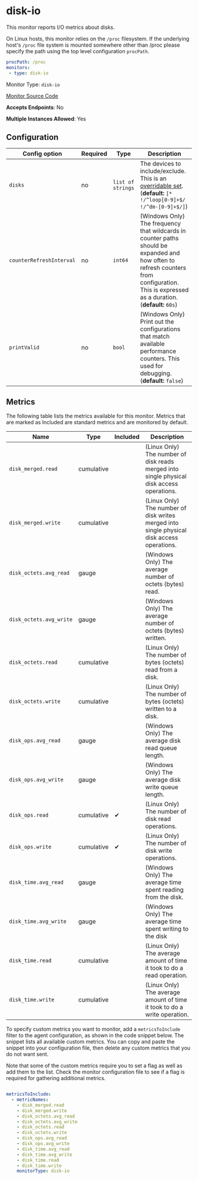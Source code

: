 <!--- GENERATED BY gomplate from scripts/docs/monitor-page.md.tmpl --->

# disk-io

This monitor reports I/O metrics about disks.

On Linux hosts, this monitor relies on the `/proc` filesystem.
If the underlying host's `/proc` file system is mounted somewhere other than
/proc please specify the path using the top level configuration `procPath`.

```yaml
procPath: /proc
monitors:
 - type: disk-io
```


Monitor Type: `disk-io`

[Monitor Source Code](https://github.com/signalfx/signalfx-agent/tree/master/internal/monitors/diskio)

**Accepts Endpoints**: No

**Multiple Instances Allowed**: Yes

## Configuration

| Config option | Required | Type | Description |
| --- | --- | --- | --- |
| `disks` | no | `list of strings` | The devices to include/exclude. This is an [overridable set](https://github.com/signalfx/signalfx-agent/blob/master/docs/filtering.md#overridable-filters). (**default:** `[* !/^loop[0-9]+$/ !/^dm-[0-9]+$/]`) |
| `counterRefreshInterval` | no | `int64` | (Windows Only) The frequency that wildcards in counter paths should be expanded and how often to refresh counters from configuration. This is expressed as a duration. (**default:** `60s`) |
| `printValid` | no | `bool` | (Windows Only) Print out the configurations that match available performance counters.  This used for debugging. (**default:** `false`) |




## Metrics

The following table lists the metrics available for this monitor. Metrics that are marked as Included are standard metrics and are monitored by default.

| Name | Type | Included | Description |
| ---  | ---  | ---    | ---         |
| `disk_merged.read` | cumulative |  | (Linux Only) The number of disk reads merged into single physical disk access operations. |
| `disk_merged.write` | cumulative |  | (Linux Only) The number of disk writes merged into single physical disk access operations. |
| `disk_octets.avg_read` | gauge |  | (Windows Only) The average number of octets (bytes) read. |
| `disk_octets.avg_write` | gauge |  | (Windows Only) The average number of octets (bytes) written. |
| `disk_octets.read` | cumulative |  | (Linux Only) The number of bytes (octets) read from a disk. |
| `disk_octets.write` | cumulative |  | (Linux Only) The number of bytes (octets) written to a disk. |
| `disk_ops.avg_read` | gauge |  | (Windows Only) The average disk read queue length. |
| `disk_ops.avg_write` | gauge |  | (Windows Only) The average disk write queue length. |
| `disk_ops.read` | cumulative | ✔ | (Linux Only) The number of disk read operations. |
| `disk_ops.write` | cumulative | ✔ | (Linux Only) The number of disk write operations. |
| `disk_time.avg_read` | gauge |  | (Windows Only) The average time spent reading from the disk. |
| `disk_time.avg_write` | gauge |  | (Windows Only) The average time spent writing to the disk |
| `disk_time.read` | cumulative |  | (Linux Only) The average amount of time it took to do a read operation. |
| `disk_time.write` | cumulative |  | (Linux Only) The average amount of time it took to do a write operation. |


To specify custom metrics you want to monitor, add a `metricsToInclude` filter
to the agent configuration, as shown in the code snippet below. The snippet
lists all available custom metrics. You can copy and paste the snippet into
your configuration file, then delete any custom metrics that you do not want
sent.

Note that some of the custom metrics require you to set a flag as well as add
them to the list. Check the monitor configuration file to see if a flag is
required for gathering additional metrics.

```yaml

metricsToInclude:
  - metricNames:
    - disk_merged.read
    - disk_merged.write
    - disk_octets.avg_read
    - disk_octets.avg_write
    - disk_octets.read
    - disk_octets.write
    - disk_ops.avg_read
    - disk_ops.avg_write
    - disk_time.avg_read
    - disk_time.avg_write
    - disk_time.read
    - disk_time.write
    monitorType: disk-io
```




